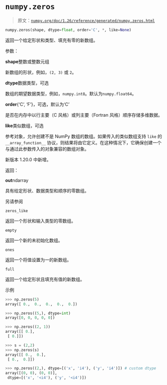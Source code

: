 # `numpy.zeros`

> 原文：[`numpy.org/doc/1.26/reference/generated/numpy.zeros.html`](https://numpy.org/doc/1.26/reference/generated/numpy.zeros.html)

```py
numpy.zeros(shape, dtype=float, order='C', *, like=None)
```

返回一个给定形状和类型、填充有零的新数组。

参数：

**shape**整数或整数元组

新数组的形状，例如，`(2, 3)` 或 `2`。

**dtype**数据类型，可选

数组的期望数据类型，例如，`numpy.int8`。默认为`numpy.float64`。

**order**{‘C’, ‘F’}，可选，默认为‘C’

是否在内存中以行主要（C 风格）或列主要（Fortran 风格）顺序存储多维数据。

**like**类似数组，可选

参考对象，允许创建不是 NumPy 数组的数组。如果传入的类似数组支持 `like` 的 `__array_function__` 协议，则结果将由它定义。在这种情况下，它确保创建一个与通过此参数传入的对象兼容的数组对象。

新版本 1.20.0 中新增。

返回：

**out**ndarray

具有给定形状、数据类型和顺序的零数组。

另请参阅

`zeros_like`

返回一个形状和输入类型的零数组。

`empty`

返回一个新的未初始化数组。

`ones`

返回一个将值设置为一的新数组。

`full`

返回一个给定形状且填充有值的新数组。

示例

```py
>>> np.zeros(5)
array([ 0.,  0.,  0.,  0.,  0.]) 
```

```py
>>> np.zeros((5,), dtype=int)
array([0, 0, 0, 0, 0]) 
```

```py
>>> np.zeros((2, 1))
array([[ 0.],
 [ 0.]]) 
```

```py
>>> s = (2,2)
>>> np.zeros(s)
array([[ 0.,  0.],
 [ 0.,  0.]]) 
```

```py
>>> np.zeros((2,), dtype=[('x', 'i4'), ('y', 'i4')]) # custom dtype
array([(0, 0), (0, 0)],
 dtype=[('x', '<i4'), ('y', '<i4')]) 
```
